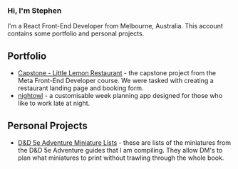 ### Hi, I'm Stephen

I'm a React Front-End Developer from Melbourne, Australia. This account contains some portfolio and personal projects.

## Portfolio

- [Capstone - Little Lemon Restaurant](https://github.com/smnadalin/capstone) - the capstone project from the Meta Front-End Developer course. We were tasked with creating a restaurant landing page and booking form.
- [nightowl](https://github.com/smnadalin/nightowl) - a customisable week planning app designed for those who like to work late at night.

## Personal Projects

- [D&D 5e Adventure Miniature Lists](https://github.com/smnadalin/DnD-5e-Adventure-Miniature-Lists) - these are lists of the miniatures from the D&D 5e Adventure guides that I am compiling. They allow DM's to plan what miniatures to print without trawling through the whole book.
